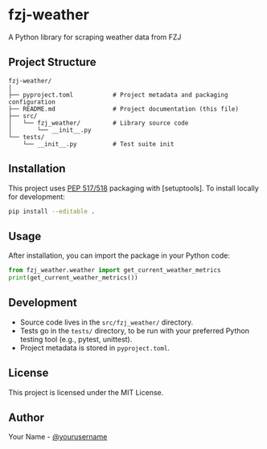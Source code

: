 # fzj-weather

A Python library for scraping weather data from FZJ

## Project Structure

```
fzj-weather/
│
├── pyproject.toml           # Project metadata and packaging configuration
├── README.md                # Project documentation (this file)
├── src/
│   └── fzj_weather/         # Library source code
│       └── __init__.py
└── tests/
    └── __init__.py          # Test suite init
```

## Installation

This project uses [PEP 517/518](https://www.python.org/dev/peps/pep-0517/) packaging with [setuptools]. To install locally for development:

```bash
pip install --editable .
```

## Usage

After installation, you can import the package in your Python code:

```python
from fzj_weather.weather import get_current_weather_metrics
print(get_current_weather_metrics())
```

## Development

- Source code lives in the `src/fzj_weather/` directory.
- Tests go in the `tests/` directory, to be run with your preferred Python testing tool (e.g., pytest, unittest).
- Project metadata is stored in `pyproject.toml`.

## License

This project is licensed under the MIT License.

## Author

Your Name - [@yourusername](https://github.com/yourusername)
